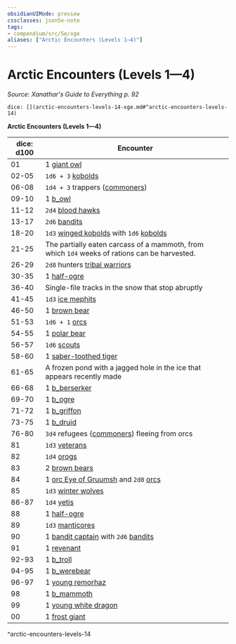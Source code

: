 ```yaml
---
obsidianUIMode: preview
cssclasses: json5e-note
tags:
- compendium/src/5e/xge
aliases: ["Arctic Encounters (Levels 1—4)"]
---
```

# Arctic Encounters (Levels 1—4)
*Source: Xanathar's Guide to Everything p. 92* 

`dice: [](arctic-encounters-levels-14-xge.md#^arctic-encounters-levels-14)`

**Arctic Encounters (Levels 1—4)**

| dice: d100 | Encounter |
|------------|-----------|
| 01 | 1 [giant owl](b_giant-owl.md) |
| 02-05 | `1d6 + 3` [kobolds](b_kobold.md) |
| 06-08 | `1d4 + 3` trappers ([commoners](b_commoner.md)) |
| 09-10 | 1 [b_owl](b_owl.md) |
| 11-12 | `2d4` [blood hawks](b_blood-hawk.md) |
| 13-17 | `2d6` [bandits](b_bandit.md) |
| 18-20 | `1d3` [winged kobolds](b_winged-kobold.md) with `1d6` [kobolds](b_kobold.md) |
| 21-25 | The partially eaten carcass of a mammoth, from which `1d4` weeks of rations can be harvested. |
| 26-29 | `2d8` hunters [tribal warriors](b_tribal-warrior.md) |
| 30-35 | 1 [half-ogre](b_half-ogre-ogrillon.md) |
| 36-40 | Single-file tracks in the snow that stop abruptly |
| 41-45 | `1d3` [ice mephits](b_ice-mephit.md) |
| 46-50 | 1 [brown bear](b_brown-bear.md) |
| 51-53 | `1d6 + 1` [orcs](b_orc.md) |
| 54-55 | 1 [polar bear](b_polar-bear.md) |
| 56-57 | `1d6` [scouts](b_scout.md) |
| 58-60 | 1 [saber-toothed tiger](b_saber-toothed-tiger.md) |
| 61-65 | A frozen pond with a jagged hole in the ice that appears recently made |
| 66-68 | 1 [b_berserker](b_berserker.md) |
| 69-70 | 1 [b_ogre](b_ogre.md) |
| 71-72 | 1 [b_griffon](b_griffon.md) |
| 73-75 | 1 [b_druid](b_druid.md) |
| 76-80 | `3d4` refugees ([commoners](b_commoner.md)) fleeing from orcs |
| 81 | `1d3` [veterans](b_veteran.md) |
| 82 | `1d4` [orogs](b_orog.md) |
| 83 | 2 [brown bears](b_brown-bear.md) |
| 84 | 1 [orc Eye of Gruumsh](b_orc-eye-of-gruumsh.md) and `2d8` [orcs](b_orc.md) |
| 85 | `1d3` [winter wolves](b_winter-wolf.md) |
| 86-87 | `1d4` [yetis](b_yeti.md) |
| 88 | 1 [half-ogre](b_half-ogre-ogrillon.md) |
| 89 | `1d3` [manticores](b_manticore.md) |
| 90 | 1 [bandit captain](b_bandit-captain.md) with `2d6` [bandits](b_bandit.md) |
| 91 | 1 [revenant](compendium/bestiary/undead/revenant.md) |
| 92-93 | 1 [b_troll](b_troll.md) |
| 94-95 | 1 [b_werebear](b_werebear.md) |
| 96-97 | 1 [young remorhaz](b_young-remorhaz.md) |
| 98 | 1 [b_mammoth](b_mammoth.md) |
| 99 | 1 [young white dragon](b_young-white-dragon.md) |
| 00 | 1 [frost giant](b_frost-giant.md) |
^arctic-encounters-levels-14